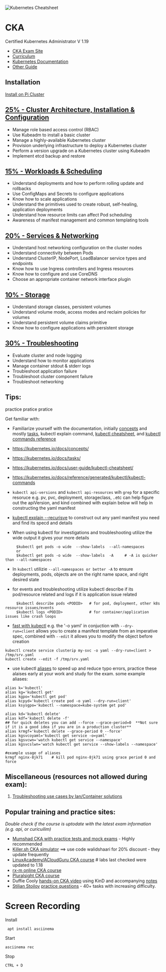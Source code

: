 ![Kubernetes Cheatsheet](https://kubernetes.io/docs/reference/kubectl/cheatsheet/)

# CKA
Certified Kubernetes Administrator V 1.19

* [CKA Exam Site](https://www.cncf.io/certification/cka/)
* [Curriculum](https://github.com/cncf/curriculum)
* [Kubernetes Documentation](https://kubernetes.io/docs)
* [Other Guide](http://www.lib4dev.in/info/walidshaari/Kubernetes-Certified-Administrator/103684801)

## Installation
[Install on Pi Cluster](kubernetes-on-pi.md)

## [25% - Cluster Architecture, Installation & Configuration](./Cluster-Architecture-Installation-Configuration/ReadMe.md)

* Manage role based access control (RBAC)
* Use Kubeadm to install a basic cluster
* Manage a highly-available Kubernetes cluster
* Provision underlying infrastructure to deploy a Kubernetes cluster
* Perform a version upgrade on a Kubernetes cluster using Kubeadm
* Implement etcd backup and restore

## [15% - Workloads & Scheduling](./Workloads-Scheduling)
* Understand deployments and how to perform rolling update and rollbacks
* Use ConfigMaps and Secrets to configure applications
* Know how to scale applications
* Understand the primitives used to create robust, self-healing, application deployments
* Understand how resource limits can affect Pod scheduling
* Awareness of manifest management and common templating tools

## [20% - Services & Networking](./Services-Networking/ReadMe.md)
* Understand host networking configuration on the cluster nodes
* Understand connectivity between Pods
* Understand ClusterIP, NodePort, LoadBalancer service types and endpoints
* Know how to use Ingress controllers and Ingress resources
* Know how to configure and use CoreDNS
* Choose an appropriate container network interface plugin

## [10% - Storage](./Storage/ReadMe.md)
* Understand storage classes, persistent volumes
* Understand volume mode, access modes and reclaim policies for volumes
* Understand persistent volume claims primitive
* Know how to configure applications with persistent storage

## [30% - Troubleshooting](./Troubleshooting/ReadMe.md)
* Evaluate cluster and node logging
* Understand how to monitor applications
* Manage container stdout & stderr logs
* Troubleshoot application failure
* Troubleshoot cluster component failure
* Troubleshoot networking


Tips:
-----

practice pratice pratice

Get familiar with:

-   Familiarize yourself with the documentation, initially [concepts](https://kubernetes.io/docs/concepts/) and mostly [tasks](https://kubernetes.io/docs/tasks/), kubectl explain command, [kubectl cheatsheet](https://kubernetes.io/docs/user-guide/kubectl-cheatsheet/), and [kubectl commands reference](https://kubernetes.io/docs/reference/generated/kubectl/kubectl-commands)

-   https://kubernetes.io/docs/concepts/

-   https://kubernetes.io/docs/tasks/

-   https://kubernetes.io/docs/user-guide/kubectl-cheatsheet/

-   https://kubernetes.io/docs/reference/generated/kubectl/kubectl-commands

-   `kubectl api-versions` and `kubectl api-resources` wih `grep` for a specific resoruce e.g. pv, pvc, deployment, storageclass, ..etc can help figure out the apiVersion, and kind combined with explain below will help in constructing the yaml manifest

-   [kubectl explain --recurisve](https://blog.heptio.com/kubectl-explain-heptioprotip-ee883992a243) to construct out any yaml manifest you need and find its specd and details

-   When using kubectl for investigations and troubleshooting utilize the wide output it gives your more details

```
     $kubectl get pods -o wide  --show-labels  --all-namespaces
     or
     $kubectl get pods -o wide  --show-labels  -A     # -A is quicker than --all-namespaces

```

-   In `kubectl` utilizie `--all-namespaces or better -A` to ensure deployments, pods, objects are on the right name space, and right desired state

-   for events and troubleshooting utilize kubectl describe if its pod/resource related and logs if it is application issue related

```
     $kubectl describe pods <PODID>   # for pod, deployment, other k8s resource issues/events
     $kubectl logs <PODID>            # for container/application issues like crash loops

```

-   [fast with kubectl](https://medium.com/faun/be-fast-with-kubectl-1-18-ckad-cka-31be00acc443) e.g. the '-o yaml' in conjuction with `--dry-run=client` allows you to create a manifest template from an imperative spec, combined with `--edit` it allows you to modify the object before creation

```
kubectl create service clusterip my-svc -o yaml --dry-run=client > /tmp/srv.yaml
kubectl create --edit -f /tmp/srv.yaml

```

-   use kubectl [aliases](https://github.com/ahmetb/kubectl-aliases) to speed up and reduce typo errors, practice these alaises early at your work and study for the exam. some example aliases:

```
alias k='kubectl'
alias kg='kubectl get'
alias kgpo='kubectl get pod'
alias kcpyd='kubectl create pod -o yaml --dry-run=client'
alias ksysgpo='kubectl --namespace=kube-system get pod'

alias kd='kubectl delete'
alias kdf='kubectl delete -f'
## for quick deletes you can add --force --grace-period=0  **Not sure if it is a good idea if you are in a production cluster**
alias krmgf='kubectl delete --grace-period 0 --force'
alias kgsvcoyaml='kubectl get service -o=yaml'
alias kgsvcwn='watch kubectl get service --namespace'
alias kgsvcslwn='watch kubectl get service --show-labels --namespace'

#example usage of aliases
krmgf nginx-8jk71    # kill pod nginx-8jk71 using grace period 0 and force

```

Miscellaneous (resources not allowed during exam):
--------------------------------------------------

1.  [Troubleshooting use cases by Ian/Container solutions](https://github.com/ContainerSolutions/kubernetes-examples)

Popular training and practice sites:
------------------------------------

*Double check if the course is uptodate with the latest exam information (e.g. api, or curicuilim)*

-   [Mumshad CKA with practice tests and mock exams](https://www.udemy.com/course/certified-kubernetes-administrator-with-practice-tests/) - Highly recommended
-   [Killer.sh CKA simulator](https://killer.sh/cka) ⟹ use code walidshaari for 20% discount - they update frequently
-   [LinuxAcademy/ACloudGuru CKA course](https://acloud.guru/learn/7f5137aa-2d26-4b19-8d8c-025b22667e76) # labs last checked were updated to 1.18
-   [rx-m online CKA course](https://rx-m.com/cka-online-training/)
-   [Pluralsight CKA course](https://www.pluralsight.com/paths/certified-kubernetes-administrator)
-   Duffie Cooly [hands-on CKA video](https://k8s.work/cka-lab.mp4) using KinD and accompanying [notes](https://hackmd.io/@mauilion/cka-lab)
-   [Stilian Stoilov](https://www.linkedin.com/in/stilian-stoilov-379972a9/) [practice questions](https://github.com/StenlyTU/K8s-training-official) - 40+ tasks with increasing difficulty.

# Screen Recording

Install 

```
 apt install asciinema
```

Start
```
asciinema rec
```

Stop
```
CTRL + D
```